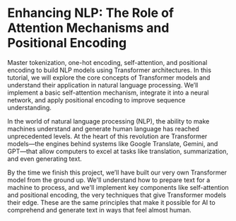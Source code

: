 # Enhancing NLP: The Role of Attention Mechanisms and Positional Encoding
Master tokenization, one-hot encoding, self-attention, and positional encoding to build NLP models using Transformer architectures. In this tutorial, we will explore the core concepts of Transformer models and understand their application in natural language processing. We’ll implement a basic self-attention mechanism, integrate it into a neural network, and apply positional encoding to improve sequence understanding.

In the world of natural language processing (NLP), the ability to make machines understand and generate human language has reached unprecedented levels. At the heart of this revolution are Transformer models—the engines behind systems like Google Translate, Gemini, and GPT—that allow computers to excel at tasks like translation, summarization, and even generating text.

By the time we finish this project, we’ll have built our very own Transformer model from the ground up. We'll understand how to prepare text for a machine to process, and we'll implement key components like self-attention and positional encoding, the very techniques that give Transformer models their edge. These are the same principles that make it possible for AI to comprehend and generate text in ways that feel almost human.

